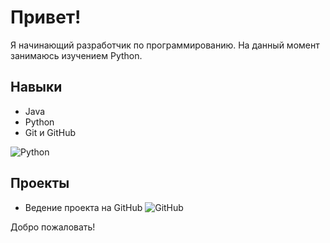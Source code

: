 # Привет!

Я начинающий разработчик по программированию.
На данный момент занимаюсь изучением Python.

## Навыки
- Java
- Python
- Git и GitHub

![Python](https://img.shields.io/badge/Python-3776AB?style=for-the-badge&logo=python&logoColor=white)

## Проекты
- Ведение проекта на GitHub
![GitHub](https://img.shields.io/badge/GitHub-181717?style=for-the-badge&logo=github&logoColor=white)

Добро пожаловать!
